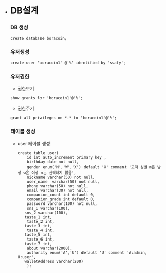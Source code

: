 - # DB설계

    ### DB 생성
    
    ```
    create database boracoin;	
    ```
    
    
    
    ### 유저생성
    
    ```
    create user 'boracoin1' @'%' identified by 'ssafy';
  ```
  
   
  
   ### 유저권한
   
   - 권한보기
  
   ```
   show grants for 'boracoin1'@'%';
  ```
   
   
   
   - 권한주기
   
   ```
   grant all privileges on *.* to 'boracoin1'@'%';
   ```
   
   
   
   ### 테이블 생성
   
   - user 테이블 생성
   
     ```
     create table user(
         id int auto_increment primary key ,
         birthday date not null,
         gender enum('M','W','X') default 'X' comment '고객 성별 m은 남성 w은 여성 x는 선택하지 않음',
         nickname varchar(50) not null,
         user_name  varchar(50) not null,
         phone varchar(50) not null,
         email varchar(30) not null,
         companion_count int default 0,
         companion_grade int default 0,
         password varchar(100) not null,
         sns_1 varchar(100),
     	sns_2 varchar(100),
     	taste_1 int,
         taste_2 int,
     	taste_3 int,
         taste_4 int,
      	taste_5 int,
         taste_6 int,
     	taste_7 int,
         about varchar(2000),
         authority enum('A','U') default 'U' comment 'A:admin, U:user',
     	walletAddress varchar(200)
         );
     ```
   
     
   
     
   
      